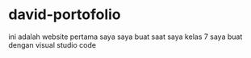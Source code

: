 # david-portofolio
ini adalah website pertama saya saya buat saat saya kelas 7 saya buat dengan visual studio code
